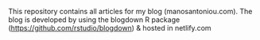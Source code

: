 This repository contains all articles for my blog (manosantoniou.com). The blog is developed by using the blogdown R package (https://github.com/rstudio/blogdown) & hosted in netlify.com
